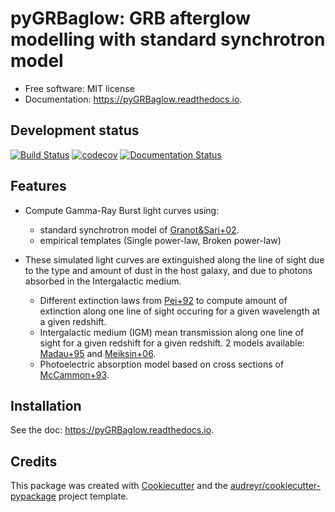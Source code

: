 # pyGRBaglow: GRB afterglow modelling with standard synchrotron model 
  
* Free software: MIT license
* Documentation: https://pyGRBaglow.readthedocs.io.


Development status
--------------------

[![Build Status](https://travis-ci.com/dcorre/pyGRBaglow.svg?branch=master)](https://travis-ci.com/dcorre/pyGRBaglow)
[![codecov](https://codecov.io/gh/dcorre/pyGRBaglow/branch/master/graphs/badge.svg)](https://codecov.io/gh/dcorre/pyGRBaglow/branch/master)
[![Documentation Status](https://readthedocs.org/projects/pygrbaglow/badge/?version=latest)](https://pyetc.readthedocs.io/en/latest/?badge=latest)

Features
--------
* Compute Gamma-Ray Burst light curves using:
    * standard synchrotron model of [Granot&Sari+02](https://ui.adsabs.harvard.edu/abs/2002ApJ...568..820G/abstract).
    * empirical templates (Single power-law, Broken power-law)

* These simulated light curves are extinguished along the line of sight due to the type and amount of dust in the host galaxy, and due to photons absorbed in the Intergalactic medium. 
    * Different extinction laws from [Pei+92](http://adsabs.harvard.edu/abs/1992ApJ...395..130P) to compute amount of extinction along one line of sight occuring for a given wavelength at a given redshift.
    * Intergalactic medium (IGM) mean transmission along one line of sight for a given redshift for a given redshift. 2 models available: [Madau+95](http://adsabs.harvard.edu/abs/1995ApJ...441...18M) and [Meiksin+06](http://adsabs.harvard.edu/abs/2006MNRAS.365..807M).
    * Photoelectric absorption model based on cross sections of [McCammon+93](http://adsabs.harvard.edu/abs/1983ApJ...270..119M).


Installation
------------
See the doc: https://pyGRBaglow.readthedocs.io.


Credits
-------

This package was created with [Cookiecutter](https://github.com/audreyr/cookiecutter) and the [audreyr/cookiecutter-pypackage](https://github.com/audreyr/cookiecutter-pypackage) project template.
 
